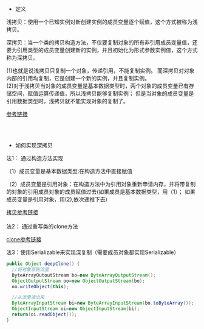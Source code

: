 * 定义

浅拷贝：使用一个已知实例对新创建实例的成员变量逐个赋值，这个方式被称为浅拷贝。

深拷贝：当一个类的拷贝构造方法，不仅要复制对象的所有非引用成员变量值，还要为引用类型的成员变量创建新的实例，并且初始化为形式参数实例值，这个方式称为深拷贝。

(1)也就是说浅拷贝只复制一个对象，传递引用，不能复制实例。
而深拷贝对对象内部的引用均复制，它是创建一个新的实例，并且复制实例。<br>
(2)对于浅拷贝当对象的成员变量是基本数据类型时，两个对象的成员变量已有存储空间，赋值运算传递值，所以浅拷贝能够复制实例；
但是当对象的成员变量是引用数据类型时，浅拷贝就不能实现对象的复制了。

[参考链接](https://www.cnblogs.com/chenssy/p/3308489.html)


<br><br>
* 如何实现深拷贝

法1： 通过构造方法实现

（1）成员变量是基本数据类型:在构造方法中直接赋值

（2）成员变量是引用对象：在构造方法中为引用对象重新申请内存，并将带复制的对象的引用成员对象的成员赋值过去(如果成员是基本数据类型，用（1）；
      如果成员变量是引用对象，用(2),依次递推下去)
      
 [拷贝参考链接](https://www.cnblogs.com/chenssy/p/3308489.html)
  <br>    
法2： 通过重写类的clone方法

[clone参考链接](http://www.jb51.net/article/62909.htm)
  <br>
  
法3：使用Serializable来实现深复制（需要成员对象都实现Serializable）
```Java
public Object deepClone() {  
  //将对象写到流里  
  ByteArrayOutoutStream bo=new ByteArrayOutputStream(); 
  ObjectOutputStream oo=new ObjectOutputStream(bo); 
  oo.writeObject(this);  

  //从流里读出来  
  ByteArrayInputStream bi=new ByteArrayInputStream(bo.toByteArray());  
  ObjectInputStream oi=new ObjectInputStream(bi);  
  return(oi.readObject()); 
}
```
